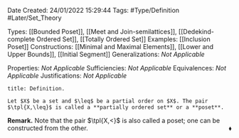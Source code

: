<div class="topSpace"></div>

Date Created: 24/01/2022 15:29:44
Tags: #Type/Definition #Later/Set_Theory

Types: [[Bounded Poset]], [[Meet and Join-semilattices]], [[Dedekind-complete Ordered Set]], [[Totally Ordered Set]]
Examples: [[Inclusion Poset]]
Constructions: [[Minimal and Maximal Elements]], [[Lower and Upper Bounds]], [[Initial Segment]]
Generalizations: _Not Applicable_

Properties: _Not Applicable_
Sufficiencies: _Not Applicable_
Equivalences: _Not Applicable_
Justifications: _Not Applicable_

``` ad-Definition
title: Definition.

Let $X$ be a set and $\leq$ be a partial order on $X$. The pair $\tpl{X,\leq}$ is called a **partially ordered set** or a **poset**.

```

**Remark.** Note that the pair $\tpl{X,<}$ is also called a poset; one can be constructed from the other.<span style="float:right;">$\blacklozenge$</span>

